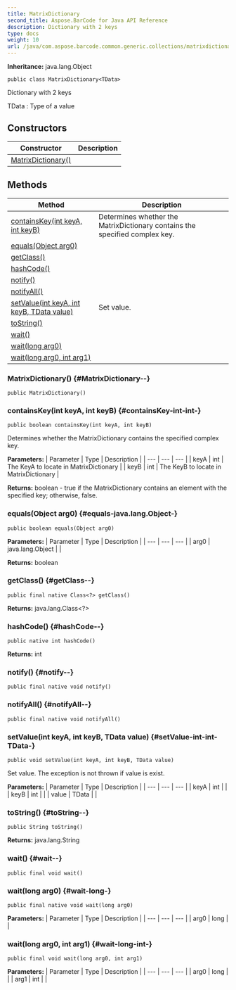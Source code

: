 ```yaml
---
title: MatrixDictionary
second_title: Aspose.BarCode for Java API Reference
description: Dictionary with 2 keys
type: docs
weight: 10
url: /java/com.aspose.barcode.common.generic.collections/matrixdictionary/
---
```

**Inheritance:**
java.lang.Object
```
public class MatrixDictionary<TData>
```

Dictionary with 2 keys

 TData : Type of a value
## Constructors

| Constructor | Description |
| --- | --- |
| [MatrixDictionary()](#MatrixDictionary--) |  |
## Methods

| Method | Description |
| --- | --- |
| [containsKey(int keyA, int keyB)](#containsKey-int-int-) | Determines whether the MatrixDictionary contains the specified complex key. |
| [equals(Object arg0)](#equals-java.lang.Object-) |  |
| [getClass()](#getClass--) |  |
| [hashCode()](#hashCode--) |  |
| [notify()](#notify--) |  |
| [notifyAll()](#notifyAll--) |  |
| [setValue(int keyA, int keyB, TData value)](#setValue-int-int-TData-) | Set value. |
| [toString()](#toString--) |  |
| [wait()](#wait--) |  |
| [wait(long arg0)](#wait-long-) |  |
| [wait(long arg0, int arg1)](#wait-long-int-) |  |
### MatrixDictionary() {#MatrixDictionary--}
```
public MatrixDictionary()
```


### containsKey(int keyA, int keyB) {#containsKey-int-int-}
```
public boolean containsKey(int keyA, int keyB)
```


Determines whether the MatrixDictionary contains the specified complex key.

**Parameters:**
| Parameter | Type | Description |
| --- | --- | --- |
| keyA | int | The KeyA to locate in MatrixDictionary |
| keyB | int | The KeyB to locate in MatrixDictionary |

**Returns:**
boolean - true if the MatrixDictionary contains an element with the specified key; otherwise, false.
### equals(Object arg0) {#equals-java.lang.Object-}
```
public boolean equals(Object arg0)
```




**Parameters:**
| Parameter | Type | Description |
| --- | --- | --- |
| arg0 | java.lang.Object |  |

**Returns:**
boolean
### getClass() {#getClass--}
```
public final native Class<?> getClass()
```




**Returns:**
java.lang.Class<?>
### hashCode() {#hashCode--}
```
public native int hashCode()
```




**Returns:**
int
### notify() {#notify--}
```
public final native void notify()
```




### notifyAll() {#notifyAll--}
```
public final native void notifyAll()
```




### setValue(int keyA, int keyB, TData value) {#setValue-int-int-TData-}
```
public void setValue(int keyA, int keyB, TData value)
```


Set value. The exception is not thrown if value is exist.

**Parameters:**
| Parameter | Type | Description |
| --- | --- | --- |
| keyA | int |  |
| keyB | int |  |
| value | TData |  |

### toString() {#toString--}
```
public String toString()
```




**Returns:**
java.lang.String
### wait() {#wait--}
```
public final void wait()
```




### wait(long arg0) {#wait-long-}
```
public final native void wait(long arg0)
```




**Parameters:**
| Parameter | Type | Description |
| --- | --- | --- |
| arg0 | long |  |

### wait(long arg0, int arg1) {#wait-long-int-}
```
public final void wait(long arg0, int arg1)
```




**Parameters:**
| Parameter | Type | Description |
| --- | --- | --- |
| arg0 | long |  |
| arg1 | int |  |

